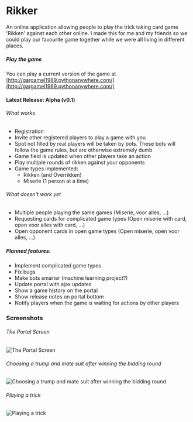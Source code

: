 Rikker
======

An online application allowing people to play the trick taking card game 'Rikken' against each other online. I made this for me and my friends so we could play our favourite game together while we were all living in different places.

##### Play the game
You can play a current version of the game at [http://gargamel1989.pythonanywhere.com/](http://gargamel1989.pythonanywhere.com/)

#### Latest Release: Alpha (v0.1)

###### What works
* Registration
* Invite other registered players to play a game with you
* Spot not filled by real players will be taken by bots. These bots will follow the game rules, but are
otherwise extremely dumb
* Game field is updated when other players take an action
* Play multiple rounds of rikken against your opponents
* Game types implemented:
  * Rikken (and Overrikken)
  * Miserie (1 person at a time)

###### What doesn't work yet
* Multiple people playing the same games (Miserie, voor alles, ...)
* Requesting cards for complicated game types (Open miserie with card, open voor alles with card, ...)
* Open opponent cards in open game types (Open miserie, open voor alles, ...)
 
##### Planned features:
* Implement complicated game types
* Fix bugs
* Make bots smarter (machine learning project?)
* Update portal with ajax updates
* Show a game history on the portal
* Show release notes on portal bottom
* Notify players when the game is waiting for actions by other players


### Screenshots

###### The Portal Screen
![The Portal Screen](https://raw.githubusercontent.com/Gargamel1989/Rikker/master/prev/screen0.jpg)

###### Choosing a trump and mate suit after winning the bidding round
![Choosing a trump and mate suit after winning the bidding round](https://raw.githubusercontent.com/Gargamel1989/Rikker/master/prev/screen1.jpg)

###### Playing a trick
![Playing a trick](https://raw.githubusercontent.com/Gargamel1989/Rikker/master/prev/screen2.jpg)
